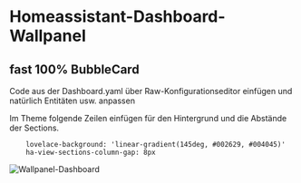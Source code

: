 # Homeassistant-Dashboard-Wallpanel

## fast 100% BubbleCard

Code aus der Dashboard.yaml über Raw-Konfigurationseditor einfügen und natürlich Entitäten usw. anpassen

Im Theme folgende Zeilen einfügen für den Hintergrund und die Abstände der Sections.
```
    lovelace-background: 'linear-gradient(145deg, #002629, #004045)'
    ha-view-sections-column-gap: 8px
```
![Wallpanel-Dashboard](https://github.com/user-attachments/assets/0d7a8cb8-86fc-42a4-b4f7-e32dba181ea9)
